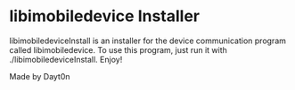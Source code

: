 libimobiledevice Installer
==========================

libimobiledeviceInstall is an installer for the device communication program called libimobiledevice. To use this program, just run it with ./libimobiledeviceInstall. Enjoy!

Made by Dayt0n
